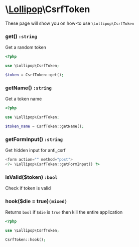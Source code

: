 # \\[Lollipop](https://github.com/jabernardo/lollipop-php)\CsrfToken

These page will show you on how-to use ```\Lollipop\CsrfToken``` 

### get() ```:string```
Get a random token

```php
<?php

use \Lollipop\CsrfToken;

$token = CsrfToken::get();

```

### getName() ```:string```
Get a token name

```php
<?php

use \Lollipop\CsrfToken;

$token_name = CsrfToken::getName();

```

### getFormInput() ```:string```
Get hidden input for anti_csrf

```php
<form action="" method="post">
<?= \Lollipop\CsrfToken::getFormInput() ?>
```

### isValid($token) ```:bool```
Check if token is valid

### hook($die = true)```(mixed)```
Returns ```bool``` if ```$die``` is ```true``` then kill the entire application

```php
<?php

use \Lollipop\CsrfToken;

CsrfToken::hook();

```
